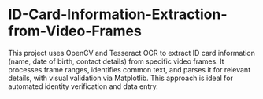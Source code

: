 # ID-Card-Information-Extraction-from-Video-Frames
This project uses OpenCV and Tesseract OCR to extract ID card information (name, date of birth, contact details) from specific video frames. It processes frame ranges, identifies common text, and parses it for relevant details, with visual validation via Matplotlib. This approach is ideal for automated identity verification and data entry.
